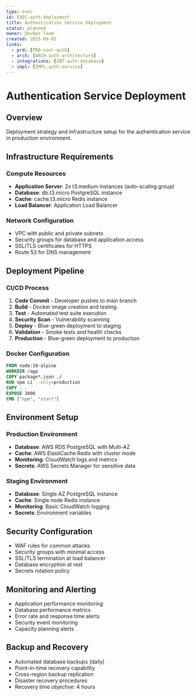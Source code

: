 ```yaml
---
type: exec
id: EXEC-auth-deployment
title: Authentication Service Deployment
status: planned
owner: DevOps Team
created: 2025-09-05
links:
  - prd: [PRD-user-auth]
  - arch: [ARCH-auth-architecture]
  - integrations: [INT-auth-database]
  - impl: [IMPL-auth-service]
---
```


# Authentication Service Deployment

## Overview
Deployment strategy and infrastructure setup for the authentication service in production environment.

## Infrastructure Requirements

### Compute Resources
- **Application Server**: 2x t3.medium instances (auto-scaling group)
- **Database**: db.t3.micro PostgreSQL instance
- **Cache**: cache.t3.micro Redis instance
- **Load Balancer**: Application Load Balancer

### Network Configuration
- VPC with public and private subnets
- Security groups for database and application access
- SSL/TLS certificates for HTTPS
- Route 53 for DNS management

## Deployment Pipeline

### CI/CD Process
1. **Code Commit** - Developer pushes to main branch
2. **Build** - Docker image creation and testing
3. **Test** - Automated test suite execution
4. **Security Scan** - Vulnerability scanning
5. **Deploy** - Blue-green deployment to staging
6. **Validation** - Smoke tests and health checks
7. **Production** - Blue-green deployment to production

### Docker Configuration
```dockerfile
FROM node:18-alpine
WORKDIR /app
COPY package*.json ./
RUN npm ci --only=production
COPY . .
EXPOSE 3000
CMD ["npm", "start"]
```

## Environment Setup

### Production Environment
- **Database**: AWS RDS PostgreSQL with Multi-AZ
- **Cache**: AWS ElastiCache Redis with cluster mode
- **Monitoring**: CloudWatch logs and metrics
- **Secrets**: AWS Secrets Manager for sensitive data

### Staging Environment
- **Database**: Single AZ PostgreSQL instance
- **Cache**: Single node Redis instance
- **Monitoring**: Basic CloudWatch logging
- **Secrets**: Environment variables

## Security Configuration
- WAF rules for common attacks
- Security groups with minimal access
- SSL/TLS termination at load balancer
- Database encryption at rest
- Secrets rotation policy

## Monitoring and Alerting
- Application performance monitoring
- Database performance metrics
- Error rate and response time alerts
- Security event monitoring
- Capacity planning alerts

## Backup and Recovery
- Automated database backups (daily)
- Point-in-time recovery capability
- Cross-region backup replication
- Disaster recovery procedures
- Recovery time objective: 4 hours
